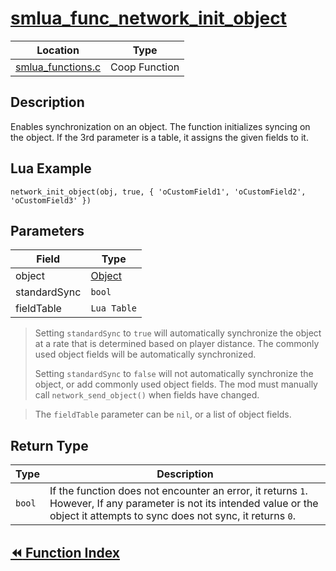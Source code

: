 # [smlua_func_network_init_object](#smlua_func_network_init_object)

|Location|Type|
|-|-|
|[smlua_functions.c](https://github.com/abnormalhare/sm64-docs/tree/og-repo/src/pc/lua/smlua_cfunctions.c)|Coop Function|

## Description

Enables synchronization on an object. The function initializes syncing on the object. If the 3rd parameter is a table, it assigns the given fields to it.

## Lua Example

`network_init_object(obj, true, { 'oCustomField1', 'oCustomField2', 'oCustomField3' })`

## Parameters

| Field | Type |
| ----- | ---- |
| object | [Object](../../structs.md#Object) |
| standardSync | `bool` |
| fieldTable | `Lua Table` |

> Setting `standardSync` to `true` will automatically synchronize the object at a rate that is determined based on player distance. The commonly used object fields will be automatically synchronized.  
>
> Setting `standardSync` to `false` will not automatically synchronize the object, or add commonly used object fields. The mod must manually call `network_send_object()` when fields have changed.

>The `fieldTable` parameter can be `nil`, or a list of object fields.

## Return Type

|Type|Description|
|-|-|
| `bool` |If the function does not encounter an error, it returns `1`. However, If any parameter is not its intended value or the object it attempts to sync does not sync, it returns `0`. |

## [:rewind: Function Index](../functions.md#coop-functions)
